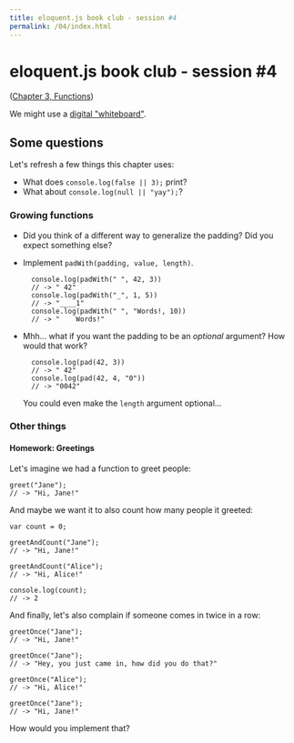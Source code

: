 ```yaml
---
title: eloquent.js book club - session #4
permalink: /04/index.html
---
```


# eloquent.js book club - session #4

([Chapter 3, Functions](http://eloquentjavascript.net/03_functions.html))

We might use a [digital "whiteboard"](http://pad.papill0n.org/p/eloquentjs?noColors=true&useMonospaceFont=true).

## Some questions

Let's refresh a few things this chapter uses:

- What does `console.log(false || 3);` print?
- What about `console.log(null || "yay");`?

### Growing functions

- Did you think of a different way to generalize the padding?  Did you expect something else?
- Implement `padWith(padding, value, length)`.

        console.log(padWith(" ", 42, 3))
        // -> " 42"
        console.log(padWith("_", 1, 5))
        // -> "____1"
        console.log(padWith(" ", "Words!, 10))
        // -> "    Words!"
- Mhh... what if you want the padding to be an *optional* argument?  How would that work?

        console.log(pad(42, 3))
        // -> " 42"
        console.log(pad(42, 4, "0"))
        // -> "0042"

    You could even make the `length` argument optional...

### Other things

#### Homework: Greetings

Let's imagine we had a function to greet people:

    greet("Jane");
    // -> "Hi, Jane!"

And maybe we want it to also count how many people it greeted:

    var count = 0;

    greetAndCount("Jane");
    // -> "Hi, Jane!"

    greetAndCount("Alice");
    // -> "Hi, Alice!"

    console.log(count);
    // -> 2

And finally, let's also complain if someone comes in twice in a row:

    greetOnce("Jane");
    // -> "Hi, Jane!"

    greetOnce("Jane");
    // -> "Hey, you just came in, how did you do that?"

    greetOnce("Alice");
    // -> "Hi, Alice!"

    greetOnce("Jane");
    // -> "Hi, Jane!"

How would you implement that?
